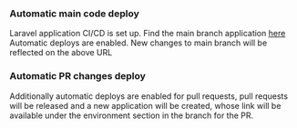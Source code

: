 ### Automatic main code deploy
Laravel application CI/CD is set up. Find the main branch application [here](https://wf-jd-grocery-app.herokuapp.com/)
Automatic deploys are enabled. New changes to main branch will be reflected on the above URL

### Automatic PR changes deploy
Additionally automatic deploys are enabled for pull requests, pull requests will be released and a new application will be created, whose link will be available under the environment section in the branch for the PR.

